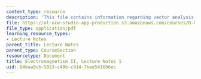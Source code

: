 ```yaml
---
content_type: resource
description: 'This file contains information regarding vector analysis. '
file: https://ol-ocw-studio-app-production.s3.amazonaws.com/courses/8-07-electromagnetism-ii-fall-2012/64baa9cb5023c49bc9147bee5416b6ec_MIT8_07F12_ln1.pdf
file_type: application/pdf
learning_resource_types:
- Lecture Notes
parent_title: Lecture Notes
parent_type: CourseSection
resourcetype: Document
title: Electromagnetism II, Lecture Notes 1
uid: 64baa9cb-5023-c49b-c914-7bee5416b6ec
---
```

